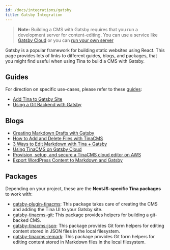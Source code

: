 ```yaml
---
id: /docs/integrations/gatsby
title: Gatsby Integration
---
```


> **Note:** Building a CMS with Gatsby requires that you run a development server for content-editing. You can use a service like [Gatsby Cloud](blog/using-tinacms-on-gatsby-cloud) or you can [run your own server](https://levelup.gitconnected.com/provision-setup-and-secure-a-tinacms-cloud-editor-on-aws-e96b0e060e7c)

Gatsby is a popular framework for building static websites using React. This page provides lots of links to different guides, blogs, and packages, that you might find useful when using Tina to build a CMS with Gatsby.

## Guides

For direction on specific use-cases, please refer to these [guides](/guides):

- [Add Tina to Gatsby Site](/guides/gatsby/adding-tina/project-setup)
- [Using a Git Backend with Gatsby](/guides/gatsby/git/installation)

## Blogs

- [Creating Markdown Drafts with Gatsby](/blog/creating-markdown-drafts)
- [How to Add and Delete Files with TinaCMS](/blog/add-and-delete-files)
- [3 Ways to Edit Markdown with Tina + Gatsby](/blog/three-ways-to-edit-md)
- [Using TinaCMS on Gatsby Cloud](/blog/using-tinacms-on-gatsby-cloud)
- [Provision, setup, and secure a TinaCMS cloud editor on AWS](https://levelup.gitconnected.com/provision-setup-and-secure-a-tinacms-cloud-editor-on-aws-e96b0e060e7c)
- [Export WordPress Content to Markdown and Gatsby](/blog/exporting-wordpress-content-to-gatsby)

## Packages

Depending on your project, these are the **NextJS-specific Tina packages** to work with:

- [gatsby-plugin-tinacms](https://github.com/tinacms/tinacms/tree/master/packages/gatsby-plugin-tinacms): This package takes care of creating the CMS and adding the Tina UI to your Gatsby site.
- [gatsby-tinacms-git](https://github.com/tinacms/tinacms/tree/master/packages/gatsby-tinacms-git): This package provides helpers for building a git-backed CMS.
- [gatsby-tinacms-json](https://github.com/tinacms/tinacms/tree/master/packages/gatsby-tinacms-json): This package provides Git form helpers for editing content stored in JSON files in the local filesystem.
- [gatsby-tinacms-remark](https://github.com/tinacms/tinacms/tree/master/packages/gatsby-tinacms-remark): This package provides Git form helpers for editing content stored in Markdown files in the local filesystem.
